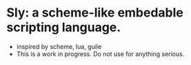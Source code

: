 # Sly: a scheme-like embedable scripting language.
- inspired by scheme, lua, guile
- This is a work in progress. Do not use for anything serious.